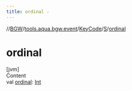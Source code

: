 ```yaml
---
title: ordinal -
---
```

//[BGW](../../../../index.md)/[tools.aqua.bgw.event](../../index.md)/[KeyCode](../index.md)/[S](index.md)/[ordinal](ordinal.md)



# ordinal  
[jvm]  
Content  
val [ordinal](ordinal.md): [Int](https://kotlinlang.org/api/latest/jvm/stdlib/kotlin/-int/index.html)  



